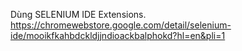 Dùng SELENIUM IDE Extensions.
https://chromewebstore.google.com/detail/selenium-ide/mooikfkahbdckldjjndioackbalphokd?hl=en&pli=1
